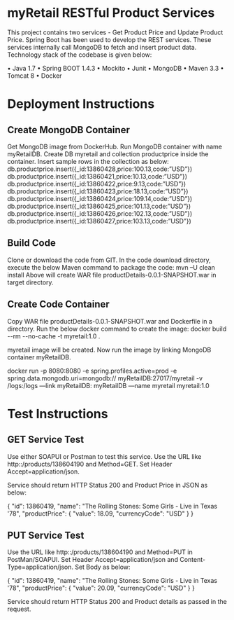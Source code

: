 # myRetail RESTful Product Services
This project contains two services - Get Product Price and Update Product Price. Spring Boot has been used to develop the REST services. These services internally call MongoDB to fetch and insert product data. Technology stack of the codebase is given below:

•	Java 1.7
•	Spring BOOT 1.4.3
•	Mockito
•	Junit
•	MongoDB
•	Maven 3.3
•	Tomcat 8
•	Docker

# Deployment Instructions

## Create MongoDB Container

Get MongoDB image from DockerHub. Run MongoDB container with name myRetailDB. Create DB myretail and collection productprice inside the container. Insert sample rows in the collection as below:
db.productprice.insert({_id:13860428,price:100.13,code:”USD”})
db.productprice.insert({_id:13860421,price:10.13,code:”USD”})
db.productprice.insert({_id:13860422,price:9.13,code:”USD”})
db.productprice.insert({_id:13860423,price:18.13,code:”USD”})
db.productprice.insert({_id:13860424,price:109.14,code:”USD”})
db.productprice.insert({_id:13860425,price:101.13,code:”USD”})
db.productprice.insert({_id:13860426,price:102.13,code:”USD”})
db.productprice.insert({_id:13860427,price:103.13,code:”USD”})

## Build Code

Clone or download the code from GIT. In the code download directory, execute the below Maven command to package the code:
mvn –U clean install
Above will create WAR file productDetails-0.0.1-SNAPSHOT.war in target directory. 

## Create Code Container

Copy WAR file productDetails-0.0.1-SNAPSHOT.war and Dockerfile in a directory. Run the below docker command to create the image:
docker build --rm --no-cache -t myretail:1.0 .

myretail image will be created. Now run the image by linking MongoDB container myRetailDB.

docker run -p 8080:8080 -e spring.profiles.active=prod -e spring.data.mongodb.uri=mongodb:// myRetailDB:27017/myretail  -v /logs:/logs —link myRetailDB: myRetailDB —name myretail myretail:1.0

# Test Instructions

## GET Service Test
Use either SOAPUI or Postman to test this service. Use the URL like http:<host>:<port>/products/138604190 and Method=GET. Set Header Accept=application/json. 



Service should return HTTP Status 200 and Product Price in JSON as below:


{
  "id": 13860419,
  "name": "The Rolling Stones: Some Girls - Live in Texas '78",
  "productPrice": {
    "value": 18.09,
    "currencyCode": "USD"
  }
}

## PUT Service Test
Use the URL like http:<host>:<port>/products/138604190 and Method=PUT in PostMan/SOAPUI. Set Header Accept=application/json and Content-Type=application/json. Set Body as below:


{
  "id": 13860419,
  "name": "The Rolling Stones: Some Girls - Live in Texas '78",
  "productPrice": {
    "value": 20.09,
    "currencyCode": "USD"
  }
} 



Service should return HTTP Status 200 and Product details as passed in the request.

 




